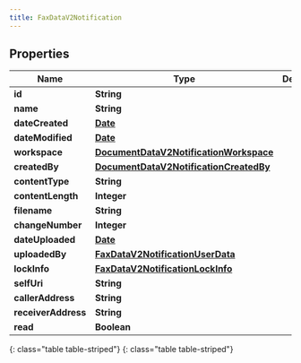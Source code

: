 ```yaml
---
title: FaxDataV2Notification
---
```


## Properties

| Name | Type | Description | Notes |
| ------------ | ------------- | ------------- | ------------- |
| **id** | **String** |  |  [optional] |
| **name** | **String** |  |  [optional] |
| **dateCreated** | [**Date**](Date.html) |  |  [optional] |
| **dateModified** | [**Date**](Date.html) |  |  [optional] |
| **workspace** | [**DocumentDataV2NotificationWorkspace**](DocumentDataV2NotificationWorkspace.html) |  |  [optional] |
| **createdBy** | [**DocumentDataV2NotificationCreatedBy**](DocumentDataV2NotificationCreatedBy.html) |  |  [optional] |
| **contentType** | **String** |  |  [optional] |
| **contentLength** | **Integer** |  |  [optional] |
| **filename** | **String** |  |  [optional] |
| **changeNumber** | **Integer** |  |  [optional] |
| **dateUploaded** | [**Date**](Date.html) |  |  [optional] |
| **uploadedBy** | [**FaxDataV2NotificationUserData**](FaxDataV2NotificationUserData.html) |  |  [optional] |
| **lockInfo** | [**FaxDataV2NotificationLockInfo**](FaxDataV2NotificationLockInfo.html) |  |  [optional] |
| **selfUri** | **String** |  |  [optional] |
| **callerAddress** | **String** |  |  [optional] |
| **receiverAddress** | **String** |  |  [optional] |
| **read** | **Boolean** |  |  [optional] |
{: class="table table-striped"}
{: class="table table-striped"}


